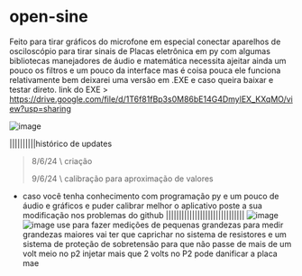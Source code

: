 # open-sine
Feito para tirar gráficos do microfone em especial conectar aparelhos de osciloscópio para tirar sinais de Placas  eletrônica em py com algumas bibliotecas manejadores de áudio e matemática necessita ajeitar ainda um pouco os filtros e um pouco da interface mas é coisa pouca ele funciona relativamente bem deixarei uma versão em .EXE e caso queira baixar e testar direto.
link do EXE > https://drive.google.com/file/d/1T6f81fBp3s0M86bE14G4DmylEX_KXqMO/view?usp=sharing

![image](https://github.com/Valdemir-DSW/open-sine/assets/134114016/07c74be6-fba7-4cd1-a48d-8998df83c31e)


||||||||||histórico de updates
> 8/6/24 \ criação
> 
> 9/6/24  \ calibração para aproximação de valores

* caso você tenha conhecimento com programação py e um pouco de áudio e gráficos e puder calibrar melhor o aplicativo poste a sua modificação nos problemas do github
||||||||||||||||||||||||||||||
![image](https://github.com/Valdemir-DSW/open-sine/assets/134114016/40b710b7-b35b-4855-b264-411a3617c5e7)
![image](https://github.com/Valdemir-DSW/open-sine/assets/134114016/fb524bf6-f91b-449c-90a0-544f47ebbfe1)
use para fazer medições de pequenas grandezas para medir grandezas maiores vai ter que caprichar no sistema de resistores e um sistema de proteção de sobretensão para que não passe de mais de um volt meio no p2
injetar mais que 2 volts no P2 pode danificar a placa mae 
